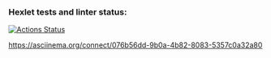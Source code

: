 ### Hexlet tests and linter status:
[![Actions Status](https://github.com/SergeyAnuf/python-project-50/actions/workflows/hexlet-check.yml/badge.svg)](https://github.com/SergeyAnuf/python-project-50/actions)

https://asciinema.org/connect/076b56dd-9b0a-4b82-8083-5357c0a32a80
